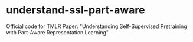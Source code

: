 # understand-ssl-part-aware
Official code for TMLR Paper: "Understanding Self-Supervised Pretraining with Part-Aware Representation Learning"
